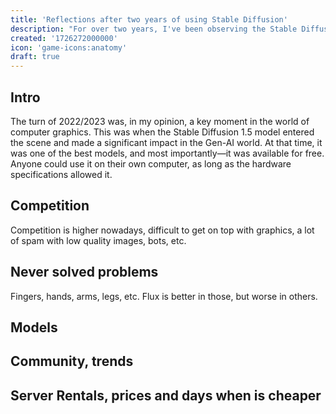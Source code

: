 ```yaml
---
title: 'Reflections after two years of using Stable Diffusion'
description: "For over two years, I've been observing the Stable Diffusion scene. I've generated tens of thousands of images in various ways. Most of them unnecessarily. In this article, I want to share my brief thoughts on a few topics related to Stable Diffusion."
created: '1726272000000'
icon: 'game-icons:anatomy'
draft: true
---
```


## Intro

The turn of 2022/2023 was, in my opinion, a key moment in the world of computer
graphics. This was when the Stable Diffusion 1.5 model entered the scene and
made a significant impact in the Gen-AI world. At that time, it was one of the
best models, and most importantly—it was available for free. Anyone could use it
on their own computer, as long as the hardware specifications allowed it.

## Competition

Competition is higher nowadays, difficult to get on top with graphics, a lot of
spam with low quality images, bots, etc.

## Never solved problems

Fingers, hands, arms, legs, etc. Flux is better in those, but worse in others.

## Models

## Community, trends

## Server Rentals, prices and days when is cheaper
